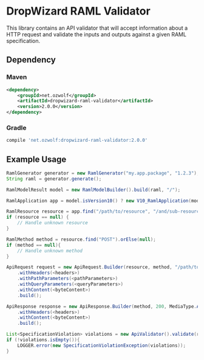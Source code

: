# DropWizard RAML Validator

This library contains an API validator that will accept information about a HTTP request and validate the inputs and outputs against a given RAML specification.

## Dependency

### Maven

```xml
<dependency>
    <groupId>net.ozwolf</groupId>
    <artifactId>dropwizard-raml-validator</artifactId>
    <version>2.0.0</version>
</dependency>
```

### Gradle

```gradle
compile 'net.ozwolf:dropwizard-raml-validator:2.0.0'
```

## Example Usage

```java
RamlGenerator generator = new RamlGenerator("my.app.package", "1.2.3");
String raml = generator.generate();

RamlModelResult model = new RamlModelBuilder().build(raml, "/");

RamlApplication app = model.isVersion10() ? new V10_RamlApplication(model.getApiV10()) : new V08_RamlApplication(model.getApiV08());

RamlResource resource = app.find("/path/to/resource", "/and/sub-resource").orElse(null);
if (resource == null) {
    // Handle unknown resource
}

RamlMethod method = resource.find("POST").orElse(null);
if (method == null){
    // Handle unknown method 
}

ApiRequest request = new ApiRequest.Builder(resource, method, "/path/to/resource/and/sub-resource", MediaType.APPLICATION_JSON_TYPE)
    .withHeaders(<headers>)
    .withPathParameters(<pathParameters>)
    .withQueryParameters(<queryParameters>)
    .withContent(<byteContent>)
    .build();

ApiResponse response = new ApiResponse.Builder(method, 200, MediaType.APPLICATION_JSON_TYPE)
    .withHeaders(<headers>)
    .withContent(<byteContent>)
    .build();

List<SpecificationViolation> violations = new ApiValidator().validate(request, response);
if (!violations.isEmpty()){
    LOGGER.error(new SpecificationViolationException(violations));
}
```